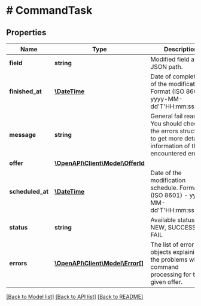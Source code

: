 # # CommandTask

## Properties

Name | Type | Description | Notes
------------ | ------------- | ------------- | -------------
**field** | **string** | Modified field as JSON path. | [optional] 
**finished_at** | [**\DateTime**](\DateTime.md) | Date of completion of the modification. Format (ISO 8601) - yyyy-MM-dd&#39;T&#39;HH:mm:ss.SSSZ | [optional] 
**message** | **string** | General fail reason. You should check the errors structure to get more detailed information of the encountered errors. | [optional] 
**offer** | [**\OpenAPI\Client\Model\OfferId**](OfferId.md) |  | [optional] 
**scheduled_at** | [**\DateTime**](\DateTime.md) | Date of the modification schedule. Format (ISO 8601) - yyyy-MM-dd&#39;T&#39;HH:mm:ss.SSSZ | [optional] 
**status** | **string** | Available statuses: NEW, SUCCESS, FAIL | [optional] 
**errors** | [**\OpenAPI\Client\Model\Error[]**](Error.md) | The list of error objects explaining the problems with command processing for the given offer. | [optional] 

[[Back to Model list]](../../README.md#documentation-for-models) [[Back to API list]](../../README.md#documentation-for-api-endpoints) [[Back to README]](../../README.md)


